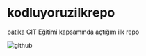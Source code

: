 # kodluyoruzilkrepo
[patika](https://app.patika.dev/courses/git/odev1) GIT Eğitimi kapsamında açtığım ilk repo

![github](kodluyoruzilkrepo/screenshot.png)

